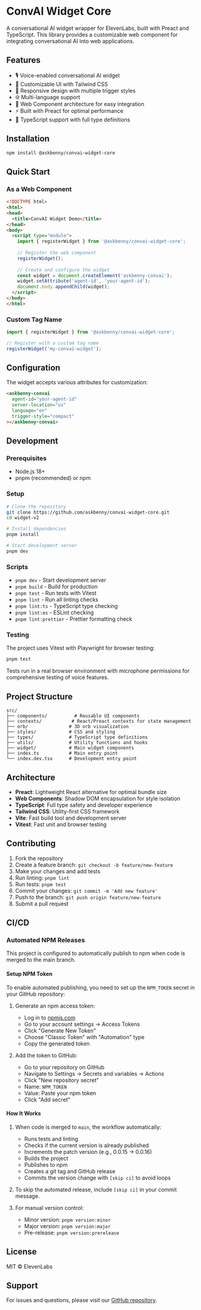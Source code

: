 # ConvAI Widget Core

A conversational AI widget wrapper for ElevenLabs, built with Preact and TypeScript. This library provides a customizable web component for integrating conversational AI into web applications.

## Features

- 🎙️ Voice-enabled conversational AI widget
- 🎨 Customizable UI with Tailwind CSS
- 📱 Responsive design with multiple trigger styles
- 🌐 Multi-language support
- 🔧 Web Component architecture for easy integration
- ⚡ Built with Preact for optimal performance
- 🎯 TypeScript support with full type definitions

## Installation

```bash
npm install @askbenny/convai-widget-core
```

## Quick Start

### As a Web Component

```html
<!DOCTYPE html>
<html>
<head>
  <title>ConvAI Widget Demo</title>
</head>
<body>
  <script type="module">
    import { registerWidget } from '@askbenny/convai-widget-core';
    
    // Register the web component
    registerWidget();
    
    // Create and configure the widget
    const widget = document.createElement('askbenny-convai');
    widget.setAttribute('agent-id', 'your-agent-id');
    document.body.appendChild(widget);
  </script>
</body>
</html>
```

### Custom Tag Name

```javascript
import { registerWidget } from '@askbenny/convai-widget-core';

// Register with a custom tag name
registerWidget('my-convai-widget');
```

## Configuration

The widget accepts various attributes for customization:

```html
<askbenny-convai
  agent-id="your-agent-id"
  server-location="us"
  language="en"
  trigger-style="compact"
></askbenny-convai>
```

## Development

### Prerequisites

- Node.js 18+
- pnpm (recommended) or npm

### Setup

```bash
# Clone the repository
git clone https://github.com/askbenny/convai-widget-core.git
cd widget-v2

# Install dependencies
pnpm install

# Start development server
pnpm dev
```

### Scripts

- `pnpm dev` - Start development server
- `pnpm build` - Build for production
- `pnpm test` - Run tests with Vitest
- `pnpm lint` - Run all linting checks
- `pnpm lint:ts` - TypeScript type checking
- `pnpm lint:es` - ESLint checking
- `pnpm lint:prettier` - Prettier formatting check

### Testing

The project uses Vitest with Playwright for browser testing:

```bash
pnpm test
```

Tests run in a real browser environment with microphone permissions for comprehensive testing of voice features.

## Project Structure

```
src/
├── components/          # Reusable UI components
├── contexts/           # React/Preact contexts for state management
├── orb/               # 3D orb visualization
├── styles/            # CSS and styling
├── types/             # TypeScript type definitions
├── utils/             # Utility functions and hooks
├── widget/            # Main widget components
├── index.ts           # Main entry point
└── index.dev.tsx      # Development entry point
```

## Architecture

- **Preact**: Lightweight React alternative for optimal bundle size
- **Web Components**: Shadow DOM encapsulation for style isolation
- **TypeScript**: Full type safety and developer experience
- **Tailwind CSS**: Utility-first CSS framework
- **Vite**: Fast build tool and development server
- **Vitest**: Fast unit and browser testing

## Contributing

1. Fork the repository
2. Create a feature branch: `git checkout -b feature/new-feature`
3. Make your changes and add tests
4. Run linting: `pnpm lint`
5. Run tests: `pnpm test`
6. Commit your changes: `git commit -m 'Add new feature'`
7. Push to the branch: `git push origin feature/new-feature`
8. Submit a pull request

## CI/CD

### Automated NPM Releases

This project is configured to automatically publish to npm when code is merged to the main branch.

#### Setup NPM Token

To enable automated publishing, you need to set up the `NPM_TOKEN` secret in your GitHub repository:

1. Generate an npm access token:
   - Log in to [npmjs.com](https://www.npmjs.com/)
   - Go to your account settings → Access Tokens
   - Click "Generate New Token"
   - Choose "Classic Token" with "Automation" type
   - Copy the generated token

2. Add the token to GitHub:
   - Go to your repository on GitHub
   - Navigate to Settings → Secrets and variables → Actions
   - Click "New repository secret"
   - Name: `NPM_TOKEN`
   - Value: Paste your npm token
   - Click "Add secret"

#### How It Works

1. When code is merged to `main`, the workflow automatically:
   - Runs tests and linting
   - Checks if the current version is already published
   - Increments the patch version (e.g., 0.0.15 → 0.0.16)
   - Builds the project
   - Publishes to npm
   - Creates a git tag and GitHub release
   - Commits the version change with `[skip ci]` to avoid loops

2. To skip the automated release, include `[skip ci]` in your commit message.

3. For manual version control:
   - Minor version: `pnpm version:minor`
   - Major version: `pnpm version:major`
   - Pre-release: `pnpm version:prerelease`

## License

MIT © ElevenLabs

## Support

For issues and questions, please visit our [GitHub repository](https://github.com/askbenny/convai-widget-core).
